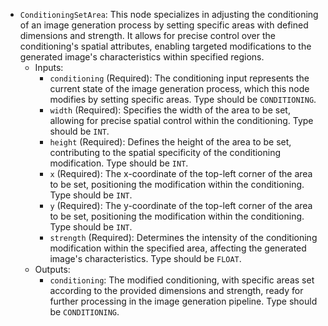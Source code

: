 - `ConditioningSetArea`: This node specializes in adjusting the conditioning of an image generation process by setting specific areas with defined dimensions and strength. It allows for precise control over the conditioning's spatial attributes, enabling targeted modifications to the generated image's characteristics within specified regions.
    - Inputs:
        - `conditioning` (Required): The conditioning input represents the current state of the image generation process, which this node modifies by setting specific areas. Type should be `CONDITIONING`.
        - `width` (Required): Specifies the width of the area to be set, allowing for precise spatial control within the conditioning. Type should be `INT`.
        - `height` (Required): Defines the height of the area to be set, contributing to the spatial specificity of the conditioning modification. Type should be `INT`.
        - `x` (Required): The x-coordinate of the top-left corner of the area to be set, positioning the modification within the conditioning. Type should be `INT`.
        - `y` (Required): The y-coordinate of the top-left corner of the area to be set, positioning the modification within the conditioning. Type should be `INT`.
        - `strength` (Required): Determines the intensity of the conditioning modification within the specified area, affecting the generated image's characteristics. Type should be `FLOAT`.
    - Outputs:
        - `conditioning`: The modified conditioning, with specific areas set according to the provided dimensions and strength, ready for further processing in the image generation pipeline. Type should be `CONDITIONING`.
